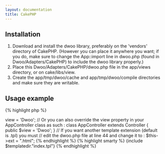 ```yaml
---
layout: documentation
title: CakePHP
---
```


## Installation
1. Download and install the dwoo library, preferably on the 'vendors' directory of CakePHP.
(However you can place it anywhere you want; if you do, make sure to change the App::import line in dwoo.php (found in Dwoo/Adapters/CakePHP) to include the dwoo library properly.)
2. Place this Dwoo/Adapters/CakePHP/dwoo.php file in the app/views directory, or on cake/libs/view.
3. Create the app/tmp/dwoo/cache and app/tmp/dwoo/compile directories and make sure they are writable.

## Usage example
{% highlight php %}
<?php
// In your controller class you need to change the view property to
// use Dwoo at some point in the execution using :
$this->view = 'Dwoo';
 
// Or you can also override the view property in your AppController class as such :
class AppController extends Controller {
    public $view = 'Dwoo';
}
 
// If you want another template extension (default is .tpl) you must
// edit the dwoo.php file at line 44 and change it to :
$this->ext = ".html";
{% endhighlight %}

{% highlight smarty %}
{include $templatedir."index.tpl"}
{% endhighlight %}